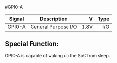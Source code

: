 #GPIO-A

|Signal        |Description |V      |Type|
| ------------- |:--------------:| -----:|------:|
|GPIO-A     |General Purpose I/O | 1.8V |I/O |

## Special Function:
GPIO-A is capable of waking up the SoC from sleep.